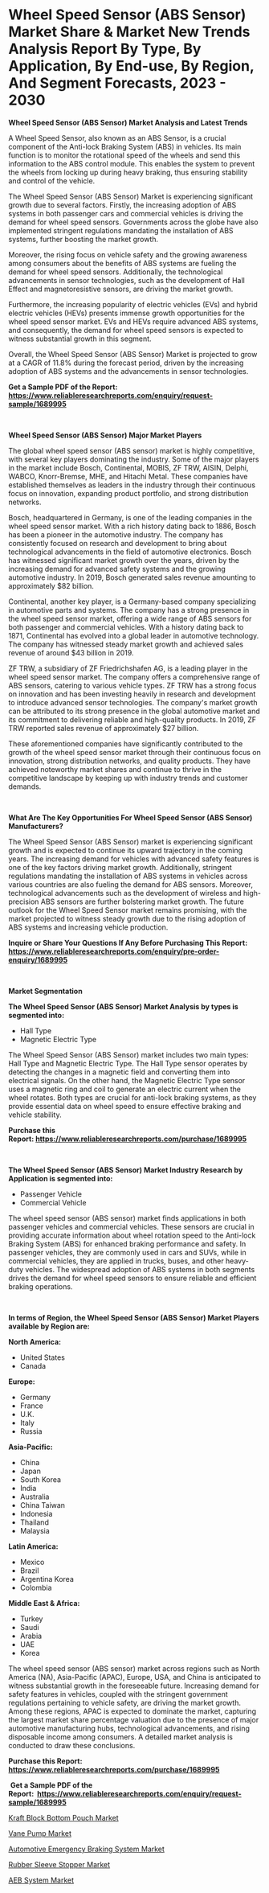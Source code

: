 <p><h1>Wheel Speed Sensor (ABS Sensor) Market Share & Market New Trends Analysis Report By Type, By Application, By End-use, By Region, And Segment Forecasts, 2023 - 2030</h1></p><p><strong>Wheel Speed Sensor (ABS Sensor) Market Analysis and Latest Trends</strong></p>
<p><p>A Wheel Speed Sensor, also known as an ABS Sensor, is a crucial component of the Anti-lock Braking System (ABS) in vehicles. Its main function is to monitor the rotational speed of the wheels and send this information to the ABS control module. This enables the system to prevent the wheels from locking up during heavy braking, thus ensuring stability and control of the vehicle.</p><p>The Wheel Speed Sensor (ABS Sensor) Market is experiencing significant growth due to several factors. Firstly, the increasing adoption of ABS systems in both passenger cars and commercial vehicles is driving the demand for wheel speed sensors. Governments across the globe have also implemented stringent regulations mandating the installation of ABS systems, further boosting the market growth.</p><p>Moreover, the rising focus on vehicle safety and the growing awareness among consumers about the benefits of ABS systems are fueling the demand for wheel speed sensors. Additionally, the technological advancements in sensor technologies, such as the development of Hall Effect and magnetoresistive sensors, are driving the market growth.</p><p>Furthermore, the increasing popularity of electric vehicles (EVs) and hybrid electric vehicles (HEVs) presents immense growth opportunities for the wheel speed sensor market. EVs and HEVs require advanced ABS systems, and consequently, the demand for wheel speed sensors is expected to witness substantial growth in this segment.</p><p>Overall, the Wheel Speed Sensor (ABS Sensor) Market is projected to grow at a CAGR of 11.8% during the forecast period, driven by the increasing adoption of ABS systems and the advancements in sensor technologies.</p></p>
<p><strong>Get a Sample PDF of the Report:&nbsp; <a href="https://www.reliableresearchreports.com/enquiry/request-sample/1689995">https://www.reliableresearchreports.com/enquiry/request-sample/1689995</a></strong></p>
<p>&nbsp;</p>
<p><strong>Wheel Speed Sensor (ABS Sensor) Major Market Players</strong></p>
<p><p>The global wheel speed sensor (ABS sensor) market is highly competitive, with several key players dominating the industry. Some of the major players in the market include Bosch, Continental, MOBIS, ZF TRW, AISIN, Delphi, WABCO, Knorr-Bremse, MHE, and Hitachi Metal. These companies have established themselves as leaders in the industry through their continuous focus on innovation, expanding product portfolio, and strong distribution networks.</p><p>Bosch, headquartered in Germany, is one of the leading companies in the wheel speed sensor market. With a rich history dating back to 1886, Bosch has been a pioneer in the automotive industry. The company has consistently focused on research and development to bring about technological advancements in the field of automotive electronics. Bosch has witnessed significant market growth over the years, driven by the increasing demand for advanced safety systems and the growing automotive industry. In 2019, Bosch generated sales revenue amounting to approximately $82 billion.</p><p>Continental, another key player, is a Germany-based company specializing in automotive parts and systems. The company has a strong presence in the wheel speed sensor market, offering a wide range of ABS sensors for both passenger and commercial vehicles. With a history dating back to 1871, Continental has evolved into a global leader in automotive technology. The company has witnessed steady market growth and achieved sales revenue of around $43 billion in 2019.</p><p>ZF TRW, a subsidiary of ZF Friedrichshafen AG, is a leading player in the wheel speed sensor market. The company offers a comprehensive range of ABS sensors, catering to various vehicle types. ZF TRW has a strong focus on innovation and has been investing heavily in research and development to introduce advanced sensor technologies. The company's market growth can be attributed to its strong presence in the global automotive market and its commitment to delivering reliable and high-quality products. In 2019, ZF TRW reported sales revenue of approximately $27 billion.</p><p>These aforementioned companies have significantly contributed to the growth of the wheel speed sensor market through their continuous focus on innovation, strong distribution networks, and quality products. They have achieved noteworthy market shares and continue to thrive in the competitive landscape by keeping up with industry trends and customer demands.</p></p>
<p>&nbsp;</p>
<p><strong>What Are The Key Opportunities For Wheel Speed Sensor (ABS Sensor) Manufacturers?</strong></p>
<p><p>The Wheel Speed Sensor (ABS Sensor) market is experiencing significant growth and is expected to continue its upward trajectory in the coming years. The increasing demand for vehicles with advanced safety features is one of the key factors driving market growth. Additionally, stringent regulations mandating the installation of ABS systems in vehicles across various countries are also fueling the demand for ABS sensors. Moreover, technological advancements such as the development of wireless and high-precision ABS sensors are further bolstering market growth. The future outlook for the Wheel Speed Sensor market remains promising, with the market projected to witness steady growth due to the rising adoption of ABS systems and increasing vehicle production.</p></p>
<p><strong>Inquire or Share Your Questions If Any Before Purchasing This Report: <a href="https://www.reliableresearchreports.com/enquiry/pre-order-enquiry/1689995">https://www.reliableresearchreports.com/enquiry/pre-order-enquiry/1689995</a></strong></p>
<p>&nbsp;</p>
<p><strong>Market Segmentation</strong></p>
<p><strong>The Wheel Speed Sensor (ABS Sensor) Market Analysis by types is segmented into:</strong></p>
<p><ul><li>Hall Type</li><li>Magnetic Electric Type</li></ul></p>
<p><p>The Wheel Speed Sensor (ABS Sensor) market includes two main types: Hall Type and Magnetic Electric Type. The Hall Type sensor operates by detecting the changes in a magnetic field and converting them into electrical signals. On the other hand, the Magnetic Electric Type sensor uses a magnetic ring and coil to generate an electric current when the wheel rotates. Both types are crucial for anti-lock braking systems, as they provide essential data on wheel speed to ensure effective braking and vehicle stability.</p></p>
<p><strong>Purchase this Report:&nbsp;<a href="https://www.reliableresearchreports.com/purchase/1689995">https://www.reliableresearchreports.com/purchase/1689995</a></strong></p>
<p>&nbsp;</p>
<p><strong>The Wheel Speed Sensor (ABS Sensor) Market Industry Research by Application is segmented into:</strong></p>
<p><ul><li>Passenger Vehicle</li><li>Commercial Vehicle</li></ul></p>
<p><p>The wheel speed sensor (ABS sensor) market finds applications in both passenger vehicles and commercial vehicles. These sensors are crucial in providing accurate information about wheel rotation speed to the Anti-lock Braking System (ABS) for enhanced braking performance and safety. In passenger vehicles, they are commonly used in cars and SUVs, while in commercial vehicles, they are applied in trucks, buses, and other heavy-duty vehicles. The widespread adoption of ABS systems in both segments drives the demand for wheel speed sensors to ensure reliable and efficient braking operations.</p></p>
<p>&nbsp;</p>
<p><strong>In terms of Region, the Wheel Speed Sensor (ABS Sensor) Market Players available by Region are:</strong></p>
<p>
    <p> <strong> North America: </strong>
        <ul>
            <li>United States</li>
            <li>Canada</li>
        </ul>
        </p> 
    <p> <strong> Europe: </strong>
        <ul>
            <li>Germany</li>
            <li>France</li>
            <li>U.K.</li>
            <li>Italy</li>
            <li>Russia</li>
        </ul>
        </p> 
    <p> <strong> Asia-Pacific: </strong>
        <ul>
            <li>China</li>
            <li>Japan</li>
            <li>South Korea</li>
            <li>India</li>
            <li>Australia</li>
            <li>China Taiwan</li>
            <li>Indonesia</li>
            <li>Thailand</li>
            <li>Malaysia</li>
        </ul>
        </p> 
    <p> <strong> Latin America: </strong>
        <ul>
            <li>Mexico</li>
            <li>Brazil</li>
            <li>Argentina Korea</li>
            <li>Colombia</li>
        </ul>
        </p> 
    <p> <strong> Middle East & Africa: </strong>
        <ul>
            <li>Turkey</li>
            <li>Saudi</li>
            <li>Arabia</li>
            <li>UAE</li>
            <li>Korea</li>
        </ul>
    </p>
    </p>
<p><p>The wheel speed sensor (ABS sensor) market across regions such as North America (NA), Asia-Pacific (APAC), Europe, USA, and China is anticipated to witness substantial growth in the foreseeable future. Increasing demand for safety features in vehicles, coupled with the stringent government regulations pertaining to vehicle safety, are driving the market growth. Among these regions, APAC is expected to dominate the market, capturing the largest market share percentage valuation due to the presence of major automotive manufacturing hubs, technological advancements, and rising disposable income among consumers. A detailed market analysis is conducted to draw these conclusions.</p></p>
<p><strong>Purchase this Report: <a href="https://www.reliableresearchreports.com/purchase/1689995">https://www.reliableresearchreports.com/purchase/1689995</a></strong></p>
<p>&nbsp;<strong>Get a Sample PDF of the Report:&nbsp;&nbsp;<a href="https://www.reliableresearchreports.com/enquiry/request-sample/1689995">https://www.reliableresearchreports.com/enquiry/request-sample/1689995</a></strong></p>
<p><strong></strong></p>
<p><p><a href="https://www.linkedin.com/pulse/kraft-block-bottom-pouch-market-insights-players-forecast-n09xe/">Kraft Block Bottom Pouch Market</a></p><p><a href="https://medium.com/@ruthmorales25/vane-pump-market-trends-forecast-and-competitive-analysis-to-2030-1a45c19b7600">Vane Pump Market</a></p><p><a href="https://github.com/scarol104/Market-Research-Report-List-1/blob/main/automotive-emergency-braking-system-market.md">Automotive Emergency Braking System Market</a></p><p><a href="https://www.linkedin.com/pulse/rubber-sleeve-stopper-market-research-report-provides-5zore/">Rubber Sleeve Stopper Market</a></p><p><a href="https://github.com/deliacustodio40/Market-Research-Report-List-1/blob/main/aeb-system-market.md">AEB System Market</a></p></p>
